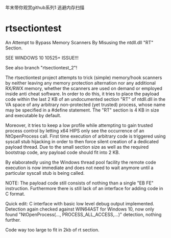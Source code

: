 年末带你观赏github系列1 逃避内存扫描


# rtsectiontest
An Attempt to Bypass Memory Scanners By Misusing the ntdll.dll "RT" Section.

SEE WINDOWS 10 10525+ ISSUE!!!

See also branch "rtsectiontest_2"!


The rtsectiontest project attempts to trick (simple) memory/hook scanners by neither leaving any memory protection alternation nor any additional RX/RWX memory, whether the scanners are used on demand or employed inside anti cheat software.
In order to do this, it tries to place the payload code within the last 2 KB of an undocumented section "RT" of ntdll.dll in the VA space of any arbitrary non-protected (yet trusted) process, whose name may be specified in a #define statement.
The "RT" section is 4 KB in size and executable by default.

Moreover, it tries to keep a low profile while attempting to gain trusted process control by letting x64 HIPS only see the occurrence of an NtOpenProcess call. 
First time execution of arbitrary code is triggered using syscall stub hijacking in order to then force silent creation of a dedicated payload thread.
Due to the small section size as well as the required bootstrap code, any payload code should fit into 2 KB.

By elaboratedly using the Windows thread pool facility the remote code execution is now immediate and does not need
to wait anymore until a particular syscall stub is being called.

NOTE: The payload code still consists of nothing than a single "EB FE" instruction. Furthermore there is still lack of an interface for adding code in C format.

Quick edit: C interface with basic low level debug output implemented.
Detection again checked against WIN64AST for Windows 10, now only
found "NtOpenProcess(..., PROCESS_ALL_ACCESS,...)" detection, nothing further.

Code way too large to fit in 2kb of rt section.
